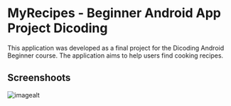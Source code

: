 # MyRecipes - Beginner Android App Project Dicoding
This application was developed as a final project for the Dicoding Android Beginner course. The application aims to help users find cooking recipes.

## Screenshoots
![imagealt](https://drive.google.com/file/d/10a2CNRxgaw906Dv28y3UtEE-VcOhVx3L/view?usp=drive_link)
